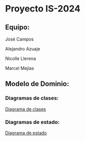 # Proyecto IS-2024
## Equipo:

José Campos

Alejandro Azuaje

Nicolle Llerena

Marcel Mejías

## Modelo de Dominio:
  ### Diagramas de clases:

  [Diagrama de clases](esbozo_diagrama_de_clases.png)
  
  ### Diagramas de estado:

  [Diagrama de estado](esbozo_diagrama_estados.png)
